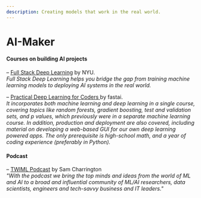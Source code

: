 ```yaml
---
description: Creating models that work in the real world.
---
```


# AI-Maker

#### Courses on building AI projects

– [Full Stack Deep Learning](https://course.fullstackdeeplearning.com/) by NYU.  
_Full Stack Deep Learning helps you bridge the gap from training machine learning models to deploying AI systems in the real world._

– [Practical Deep Learning for Coders ](https://course.fast.ai/)by fastai.  
_It incorporates both machine learning and deep learning in a single course, covering topics like random forests, gradient boosting, test and validation sets, and p values, which previously were in a separate machine learning course. In addition, production and deployment are also covered, including material on developing a web-based GUI for our own deep learning powered apps. The only prerequisite is high-school math, and a year of coding experience \(preferably in Python\)._

#### Podcast

– [TWIML Podcast](https://twimlai.com/shows/) by Sam Charrington  
_"With the podcast we bring the top minds and ideas from the world of ML and AI to a broad and influential community of ML/AI researchers, data scientists, engineers and tech-savvy business and IT leaders."_

